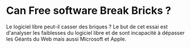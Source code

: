 # Can Free software Break Bricks ?

Le logiciel libre peut-il casser des briques ? Le but de cet essai est d'analyser les faiblesses du logiciel libre et de sont incapacité à dépasser les Géants du Web mais aussi Microsoft et Apple.


